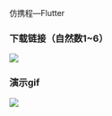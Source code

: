 仿携程—Flutter
### 下载链接（自然数1~6）

![](https://www.pgyer.com/app/qrcode/E7uJ)

### 演示gif
![](https://github.com/IronRen/iron_trip/blob/master/demonstration.gif?imageMogr2/auto-orient/strip%7CimageView2/2/w/300)
